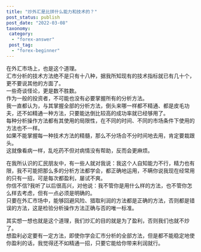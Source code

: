 ```yaml
---
title: "炒外汇是比拼什么能力和技术的？"
post_status: publish
post_date: "2022-03-08"
taxonomy:
 category: 
  - "forex-answer"
 post_tag: 
  - "forex-beginner"
---
```


在外汇市场上，也是这个道理。  
汇市分析的技术方法绝不是只有十八种，据我所知现有的技术指标就已有几十个，更不要说其他的方面了。  
一些奇谈怪论，更是数不胜数。  
作为一般的投资者，不可能也没有必要掌握所有的分析方法。  
我一直都认为，与其掌握全部的分析方法，倒头来哪一样都不精通、都是皮毛功夫，还不如精通一种方法，只要能达倒比较高的成功率就已经够用了。  
每种分析操作方法都有其使用的局限性，在不同的时间、不同的市场条件下使用的方法也不一样。  
如果不能掌握每一种技术方法的精髓，那么不分场合不分时间地去用，肯定要栽跟头。  
这就像看病一样，乱吃药不但对病情没有帮助，反而会更麻烦。  

在我所认识的汇民朋友中，有一些人就对我说：我这个人自知能力不行，精力也有限，我不可能把那么多的分析方法都学会，都正确地运用，不瞒你说我现在经常用的只有一招，可是每次都盈利，屡试不爽。  
你信不信?我听了以后很高兴，对他说：我不管你是用什么样的方法，也不管你怎么样去考虑，但有一点必须是明确的。  
只要在外汇市场中，能够回避风险、猎取利润的方法都是正确的方法，否则都是错误的方法，这是检验分析操作方法正确与否的唯一标准。  

其实想一想也就是这个道理，我们炒汇的目的就是为了盈利，否则我们也就不炒了。  
想盈利必定要有一定方法，即使你学会汇市分析的全部方法，但是都不能稳定地使你盈利的话，我觉得还不如精通一招，只要它能给你带来利润就行。
